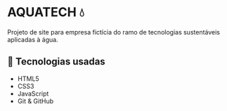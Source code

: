 # AQUATECH 💧

Projeto de site para empresa fictícia do ramo de tecnologias sustentáveis aplicadas à água.

## 🚀 Tecnologias usadas

- HTML5
- CSS3
- JavaScript
- Git & GitHub



